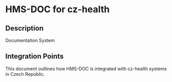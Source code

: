 # HMS-DOC for cz-health

## Description

Documentation System

## Integration Points

This document outlines how HMS-DOC is integrated with cz-health systems in Czech Republic.
